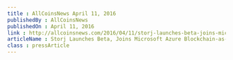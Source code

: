 ```yaml
---
title : AllCoinsNews April 11, 2016
publishedBy : AllCoinsNews
publishedOn : April 11, 2016
link : http://allcoinsnews.com/2016/04/11/storj-launches-beta-joins-microsoft-azure-baas/
articleName : Storj Launches Beta, Joins Microsoft Azure Blockchain-as-a-Service
class : pressArticle
---
```

